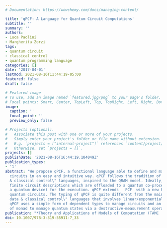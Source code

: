 ```yaml
---
# Documentation: https://wowchemy.com/docs/managing-content/

title: 'qPCF: A Language for Quantum Circuit Computations'
subtitle: ''
summary: ''
authors:
- Luca Paolini
- Margherita Zorzi
tags:
- quantum circuit
- classical control
- quantum programming language
categories: []
date: '2017-04-01'
lastmod: 2021-08-16T11:44:19-05:00
featured: false
draft: false

# Featured image
# To use, add an image named `featured.jpg/png` to your page's folder.
# Focal points: Smart, Center, TopLeft, Top, TopRight, Left, Right, BottomLeft, Bottom, BottomRight.
image:
  caption: ''
  focal_point: ''
  preview_only: false

# Projects (optional).
#   Associate this post with one or more of your projects.
#   Simply enter your project's folder or file name without extension.
#   E.g. `projects = ["internal-project"]` references `content/project/deep-learning/index.md`.
#   Otherwise, set `projects = []`.
projects: []
publishDate: '2021-08-16T16:44:19.104049Z'
publication_types:
- '1'
abstract: 'We propose qPCF, a functional language able to define and manipulate quantum
  circuits in an easy and intuitive way. qPCF follows the tradition of \"quantum data
  & classical control\" languages, inspired to the QRAM model. Ideally, qPCF computes
  finite circuit descriptions which are offloaded to a quantum co-processor (i.e.
  a quantum device) for the execution. qPCF extends   PCF  with a new kind of datatype:
  quantum circuits. The typing of qPCF is quite different from the mainstream of \"quantum
  data & classical control\" languages that involves linear/exponential modalities.
  qPCF uses a simple form of dependent types to manage circuits and an implicit form
  of monad to manage quantum states via a destructive-measurement operator.'
publication: "*Theory and Applications of Models of Computation (TAMC '17)*"
doi: 10.1007/978-3-319-55911-7_33
---
```

